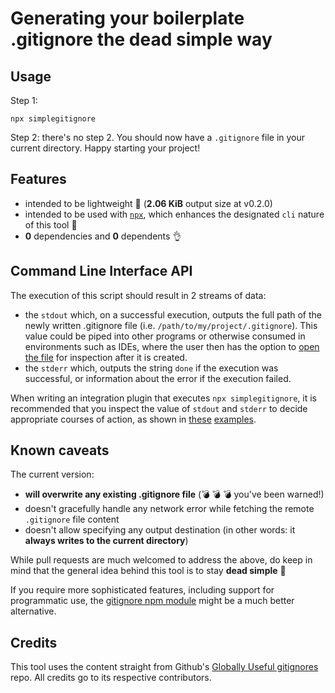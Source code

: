 # Generating your boilerplate .gitignore the dead simple way

## Usage
Step 1:
```
npx simplegitignore
```
Step 2: there's no step 2. You should now have a `.gitignore` file in your current directory. Happy starting your project!

## Features
- intended to be lightweight 🚀 (**2.06 KiB** output size at v0.2.0)
- intended to be used with [`npx`](https://blog.npmjs.org/post/162869356040/introducing-npx-an-npm-package-runner), which enhances the designated `cli` nature of this tool 🤖
- **0** dependencies and **0** dependents 👌

## Command Line Interface API
The execution of this script should result in 2 streams of data:
- the `stdout` which, on a successful execution, outputs the full path of the newly written .gitignore file (i.e. `/path/to/my/project/.gitignore`). This value could be piped into other programs or otherwise consumed in environments such as IDEs, where the user then has the option to [open the file](https://github.com/Thesephi/vscodesimplegitignore/raw/master/images/example.gif) for inspection after it is created.
- the `stderr` which, outputs the string `done` if the execution was successful, or information about the error if the execution failed.

When writing an integration plugin that executes `npx simplegitignore`, it is recommended that you inspect the value of `stdout` and `stderr` to decide appropriate courses of action, as shown in [these](https://github.com/Thesephi/vscodesimplegitignore/blob/master/src/extension.ts#L59) [examples](https://github.com/Thesephi/atomsimplegitignore/blob/master/lib/simplegitignore.js#L88).

## Known caveats
The current version:
- **will overwrite any existing .gitignore file** (💣 💣 💣 you've been warned!)
- doesn't gracefully handle any network error while fetching the remote `.gitignore` file content
- doesn't allow specifying any output destination (in other words: it **always writes to the current directory**)

While pull requests are much welcomed to address the above, do keep in mind that the general idea behind this tool is to stay **dead simple** 💪

If you require more sophisticated features, including support for programmatic use, the [gitignore npm module](https://www.npmjs.com/package/gitignore) might be a much better alternative.

## Credits
This tool uses the content straight from Github's [Globally Useful gitignores](https://github.com/github/gitignore/tree/master/Global) repo.
All credits go to its respective contributors.
